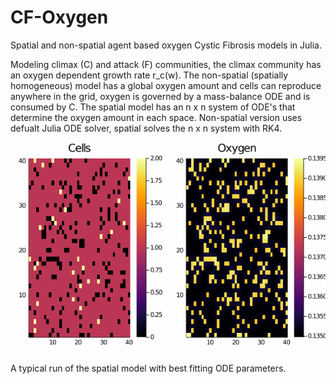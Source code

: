 # CF-Oxygen

Spatial and non-spatial agent based oxygen Cystic Fibrosis models in Julia. 

Modeling climax (C) and attack (F) communities, the climax community has an oxygen dependent growth rate r_c(w). The non-spatial (spatially homogeneous) model has a global oxygen amount and cells can reproduce anywhere in the grid, oxygen is governed by a mass-balance ODE and is consumed by C. The spatial model has an n x n system of ODE's that determine the oxygen amount in each space. Non-spatial version uses defualt Julia ODE solver, spatial solves the n x n system with RK4.

![](https://github.com/peteruhl2/CF-Oxygen/blob/avgs/Spatial%20Model/figs/thing.gif)

A typical run of the spatial model with best fitting ODE parameters.
